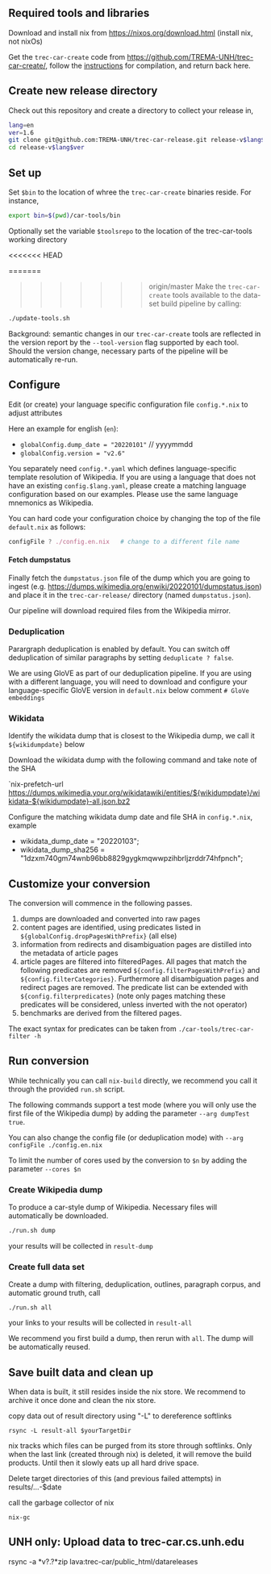 Required tools and libraries
-----------------------------

Download and install nix from <https://nixos.org/download.html> (install nix, not nixOs)

Get the `trec-car-create` code from <https://github.com/TREMA-UNH/trec-car-create/>, follow the [instructions](https://github.com/TREMA-UNH/trec-car-create/blob/main/README.mkd) for compilation, and return back here.


Create new release directory
----------------------------

Check out this repository and create a directory to collect your release in,
```bash
lang=en
ver=1.6
git clone git@github.com:TREMA-UNH/trec-car-release.git release-v$lang$ver
cd release-v$lang$ver
```

Set up
---------

Set `$bin` to the location of whree the `trec-car-create` binaries reside. For instance,
```bash
export bin=$(pwd)/car-tools/bin
```

Optionally set the variable `$toolsrepo` to the location of the trec-car-tools working directory

<<<<<<< HEAD


=======
>>>>>>> origin/master
Make the `trec-car-create` tools available to the data-set build pipeline by calling:

```bash
./update-tools.sh 
```

Background: semantic changes in our `trec-car-create` tools are reflected in the version report by the `--tool-version` flag supported by each tool. Should the version change, necessary parts of the pipeline will be automatically re-run.


Configure
---------

Edit (or create) your language specific configuration file `config.*.nix` to adjust attributes

Here an example for english (`en`):

* `globalConfig.dump_date = "20220101"`  // yyyymmdd
* `globalConfig.version = "v2.6"`

You separately need `config.*.yaml` which defines language-specific template resolution of Wikipedia. If you are using a language that does not have an existing `config.$lang.yaml`, please create a matching language configuration based on our examples. Please use the same language mnemonics as Wikipedia.

You can hard code your configuration choice by changing the top of the file `default.nix` as follows:

```nix
configFile ? ./config.en.nix   # change to a different file name
```

#### Fetch dumpstatus

Finally fetch the `dumpstatus.json` file of the dump which you are going to
ingest (e.g. <https://dumps.wikimedia.org/enwiki/20220101/dumpstatus.json>) and place it in
the `trec-car-release/` directory (named `dumpstatus.json`).

Our pipeline will download required files from the Wikipedia mirror.

### Deduplication

Parargraph deduplication is enabled by default. You can switch off deduplication of similar paragraphs by setting `deduplicate ? false`. 

We are using GloVE as part of our deduplication pipeline. If you are using with a different language, you will need to download and configure your language-specific GloVE version in `default.nix` below comment `# GloVe embeddings` 

### Wikidata

Identify the wikidata dump that is closest to the Wikipedia dump, we call it `${wikidumpdate}` below

Download the wikidata dump with the following command and take note of the SHA

`nix-prefetch-url https://dumps.wikimedia.your.org/wikidatawiki/entities/${wikidumpdate}/wikidata-${wikidumpdate}-all.json.bz2

Configure the matching wikidata dump date and file SHA in `config.*.nix`, example

* wikidata_dump_date = "20220103";
* wikidata_dump_sha256 = "1dzxm740gm74wnb96bb8829gygkmqwwpzihbrljzrddr74hfpnch";


Customize your conversion
--------------------------

The conversion will commence in the following passes. 

1. dumps are downloaded and converted into raw pages
2. content pages are identified, using predicates listed in `${globalConfig.dropPagesWithPrefix}` (all else)
3. information from redirects and disambiguation pages are distilled into the metadata of article pages
4. article pages are filtered into filteredPages. All pages that match the following predicates  are removed `${config.filterPagesWithPrefix}` and `${config.filterCategories}`. Furthermore all disambiguation pages and redirect pages are removed. The predicate list can be extended with `${config.filterpredicates}` (note only pages matching these predicates will be considered, unless inverted with the not operator) 
5. benchmarks are derived from the filtered pages.

The exact syntax for predicates can be taken from `./car-tools/trec-car-filter -h`



Run conversion
--------------

While technically you can call `nix-build` directly, we recommend you call it through the provided `run.sh` script.

The following commands support a test mode (where you will only use the first file of the Wikipedia dump) by adding the parameter `--arg dumpTest true`.

You can also change the config file (or deduplication mode) with `--arg configFile ./config.en.nix`

To limit the number of cores used by the conversion to `$n` by adding the parameter `--cores $n` 


### Create Wikipedia dump

To produce a car-style dump of Wikipedia. Necessary files will automatically be downloaded. 

```bash
./run.sh dump
```

your results will be collected in `result-dump`


### Create full data set

Create a dump with filtering, deduplication, outlines, paragraph corpus, and automatic ground truth, call

`./run.sh all`

your links to your results will be collected in  `result-all`


We recommend you first build a dump, then rerun with `all`. The dump will be automatically reused.



Save built data and clean up
-----------------------------


When data is built, it still resides inside the nix store. We recommend to archive it once done and clean the nix store.

copy data out of result directory using "-L" to dereference softlinks
```
rsync -L result-all $yourTargetDir
```

nix tracks which files can be purged from its store through softlinks. Only when the last link (created through nix) is deleted, it will remove the build products. Until then it slowly eats up all hard drive space.

Delete target directories of this (and previous failed attempts) in results/...-$date

call the garbage collector of nix

```
nix-gc
```


UNH only: Upload data to trec-car.cs.unh.edu
---------------------------------------------
rsync -a *v?.?*zip lava:trec-car/public_html/datareleases



